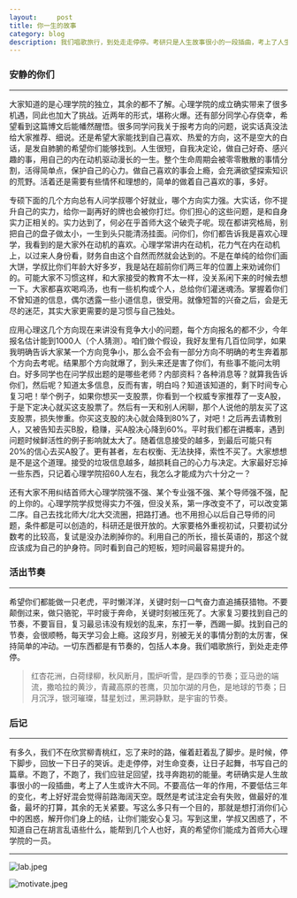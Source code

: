 ```yaml
---
layout:     post
title: 你一生的故事
category: blog
description: 我们唱歌旅行，到处走走停停。考研只是人生故事很小的一段插曲，考上了人生或许大不同。
---
```


### 安静的你们

---

大家知道的是心理学院的独立，其余的都不了解。心理学院的成立确实带来了很多机遇，同此也加大了挑战。近两年的形式，堪称火爆。还有部分同学心存侥幸，希望看到这篇博文后能幡然醒悟。很多同学问我关于报考方向的问题，说实话真没法给大家推荐、细说。还是希望大家能找到自己喜欢、热爱的方向，这不是空大的白话，是发自肺腑的希望你们能够找到。人生很短，自我决定论，做自己好奇、感兴趣的事，用自己的内在动机驱动漫长的一生。整个生命周期会被零零散散的事情分割，活得简单点，保护自己的心力。做自己喜欢的事会上瘾，会充满欲望探索知识的荒野。活着还是需要有些情怀和理想的，简单的做着自己喜欢的事，多好。

专硕下面的几个方向总有人问学叔哪个好就业，哪个方向实力强。大实话，你不提升自己的实力，给你一副再好的牌也会被你打烂。你们担心的这些问题，是和自身实力正相关的。实力达到了，何必在乎首师大这个破壳子呢。现在都讲究格局，别把自己的盘子做太小，一生到头只能清汤挂面。问你们，你们都告诉我是喜欢心理学，我看到的是大家外在动机的喜欢。心理学常讲内在动机，花力气在内在动机上，以过来人身份看，财务自由这个自然而然就会达到的。不是在单纯的给你们画大饼，学叔比你们年龄大好多岁，我是站在超前你们两三年的位置上来劝诫你们的。可能大家不习惯这样，和大家接受的教育不太一样，没关系闲下来的时候去想一下。大家都喜欢喝鸡汤，也有一些机构或个人，总给你们灌迷魂汤。掌握着你们不曾知道的信息，偶尔透露一些小道信息，很受用。就像短暂的兴奋之后，会是无尽的迷茫，其实大家更需要的是习惯与自己独处。

应用心理这几个方向现在来讲没有竞争大小的问题，每个方向报名的都不少，今年报名估计能到1000人（个人猜测）。咱们做个假设，我好友里有几百位同学，如果我明确告诉大家某一个方向竞争小，那么会不会有一部分方向不明确的考生奔着那个方向去考呢。结果那个方向就爆了，到头来还是害了你们，有些事不能问太明白。好多同学也在问学叔出题的是哪些老师？内部资料？各种消息等？就算我告诉你们，然后呢？知道太多信息，反而有害，明白吗？知道该知道的，剩下时间专心复习吧！举个例子，如果你想买一支股票，你看到一个权威专家推荐了一支A股，于是下定决心就买这支股票了。然后有一天和别人闲聊，那个人说他的朋友买了这支股票，损失惨重。你买这支股的决心就会降到80%了，对吧！之后再去请教别人，又被告知去买B股，稳赚，买A股决心降到60%。平时我们都在讲概率，遇到问题时候鲜活性的例子影响就太大了。随着信息接受的越多，到最后可能只有20%的信心去买A股了。更有甚者，左右权衡、无法抉择，索性不买了。大家想想是不是这个道理。接受的垃圾信息越多，越损耗自己的心力与决定。大家最好忘掉一些东西，只记着心理学院招60人左右，我怎么才能成为六十分之一？

还有大家不用纠结首师大心理学院强不强、某个专业强不强、某个导师强不强，配的上你的。心理学院学叔觉得实力不强，但没关系，第一序改变不了，可以改变第二序。自己去找北师大/北大交流圈，把路打通。也不用担心以后自己导师的问题，条件都是可以创造的，科研还是很开放的。大家要格外重视初试，只要初试分数考的比较高，复试是没办法刷掉你的。利用自己的所长，擅长英语的，那这个就应该成为自己的护身符。同时看到自己的短板，短时间最容易提升的。

### 活出节奏

---

希望你们都能做一只老虎，平时懒洋洋，关键时刻一口气奋力直追捕获猎物。不要颠倒过来，做只骆驼，平时疲于奔命，关键时刻被压死了。大家复习要找到自己的节奏，不要盲目，复习最忌讳没有规划的乱来，东打一拳，西踢一脚。找到自己的节奏，会很顺畅，每天学习会上瘾。这段岁月，别被无关的事情分割的太厉害，保持简单的冲动。一切东西都是有节奏的，包括人本身。我们唱歌旅行，到处走走停停。

> 红杏花洲，白荷绿柳，秋风断月，围炉听雪，是四季的节奏；亚马逊的端流，撒哈拉的黄沙，青藏高原的苍鹰，贝加尔湖的月色，是地球的节奏；日月沉浮，银河璀璨，彗星划过，黑洞静默，是宇宙的节奏。

### 后记

---

有多久，我们不在欣赏柳青桃红，忘了来时的路，催着赶着乱了脚步。是时候，停下脚步，回放一下日子的哭诉。走走停停，对生命变奏，让日子起舞，书写自己的篇章。不跑了，不跑了，我们应驻足回望，找寻奔跑初的能量。考研确实是人生故事很小的一段插曲，考上了人生或许大不同。不要高估一年的作用，不要低估三年的变化，考上好好混会觉得前路海阔天空。既然是考试注定会有失败，做最好的准备，最坏的打算，其余的无关紧要。写这么多只有一个目的，那就是想打消你们心中的困惑，解开你们身上的结，让你们能安心复习。写到这里，学叔又困惑了，不知道自己在胡言乱语些什么，能帮到几个人也好，真的希望你们能成为首师大心理学院的一员。

---

![lab.jpeg](http://pdsh5ir09.bkt.clouddn.com/lab.jpeg "加油哦！")

![motivate.jpeg](http://pdsh5ir09.bkt.clouddn.com/motivate.jpeg)

